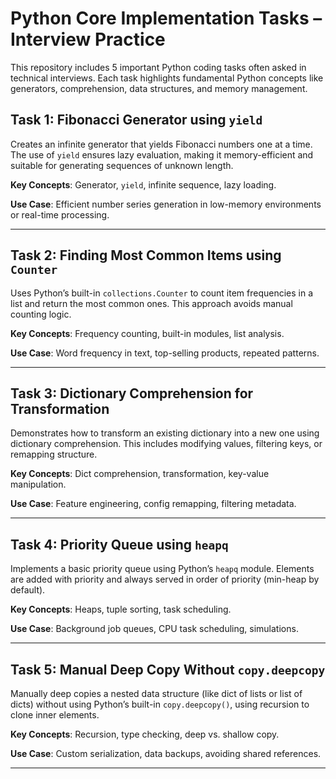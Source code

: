 # Python Core Implementation Tasks – Interview Practice

This repository includes 5 important Python coding tasks often asked in technical interviews. Each task highlights fundamental Python concepts like generators, comprehension, data structures, and memory management.

## Task 1: Fibonacci Generator using `yield`

Creates an infinite generator that yields Fibonacci numbers one at a time. The use of `yield` ensures lazy evaluation, making it memory-efficient and suitable for generating sequences of unknown length.

**Key Concepts**: Generator, `yield`, infinite sequence, lazy loading.

**Use Case**: Efficient number series generation in low-memory environments or real-time processing.

---

## Task 2: Finding Most Common Items using `Counter`

Uses Python’s built-in `collections.Counter` to count item frequencies in a list and return the most common ones. This approach avoids manual counting logic.

**Key Concepts**: Frequency counting, built-in modules, list analysis.

**Use Case**: Word frequency in text, top-selling products, repeated patterns.

---

## Task 3: Dictionary Comprehension for Transformation

Demonstrates how to transform an existing dictionary into a new one using dictionary comprehension. This includes modifying values, filtering keys, or remapping structure.

**Key Concepts**: Dict comprehension, transformation, key-value manipulation.

**Use Case**: Feature engineering, config remapping, filtering metadata.

---

## Task 4: Priority Queue using `heapq`

Implements a basic priority queue using Python’s `heapq` module. Elements are added with priority and always served in order of priority (min-heap by default).

**Key Concepts**: Heaps, tuple sorting, task scheduling.

**Use Case**: Background job queues, CPU task scheduling, simulations.

---

## Task 5: Manual Deep Copy Without `copy.deepcopy`

Manually deep copies a nested data structure (like dict of lists or list of dicts) without using Python’s built-in `copy.deepcopy()`, using recursion to clone inner elements.

**Key Concepts**: Recursion, type checking, deep vs. shallow copy.

**Use Case**: Custom serialization, data backups, avoiding shared references.

---
 
